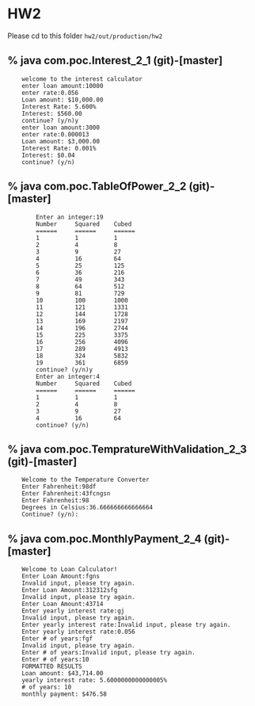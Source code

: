 # HW2

Please cd to this folder `hw2/out/production/hw2
`
## % java com.poc.Interest_2_1                                                                                                      (git)-[master]


        welcome to the interest calculator
        enter loan amount:10000
        enter rate:0.056
        Loan amount: $10,000.00
        Interest Rate: 5.600%
        Interest: $560.00
        continue? (y/n)y
        enter loan amount:3000
        enter rate:0.000013
        Loan amount: $3,000.00
        Interest Rate: 0.001%
        Interest: $0.04
        continue? (y/n)


## % java com.poc.TableOfPower_2_2                                                                                                  (git)-[master]
            
            Enter an integer:19
            Number     Squared    Cubed
            ======     ======     ======
            1          1          1
            2          4          8
            3          9          27
            4          16         64
            5          25         125
            6          36         216
            7          49         343
            8          64         512
            9          81         729
            10         100        1000
            11         121        1331
            12         144        1728
            13         169        2197
            14         196        2744
            15         225        3375
            16         256        4096
            17         289        4913
            18         324        5832
            19         361        6859
            continue? (y/n)y
            Enter an integer:4
            Number     Squared    Cubed
            ======     ======     ======
            1          1          1
            2          4          8
            3          9          27
            4          16         64
            continue? (y/n)


## % java com.poc.TempratureWithValidation_2_3                                                                                      (git)-[master]

        Welcome to the Temperature Converter
        Enter Fahrenheit:98df
        Enter Fahrenheit:43fcngsn
        Enter Fahrenheit:98
        Degrees in Celsius:36.666666666666664
        Continue? (y/n):


## % java com.poc.MonthlyPayment_2_4                                                                                                (git)-[master]

        Welcome to Loan Calculator!
        Enter Loan Amount:fgns
        Invalid input, please try again.
        Enter Loan Amount:312312sfg
        Invalid input, please try again.
        Enter Loan Amount:43714
        Enter yearly interest rate:gj
        Invalid input, please try again.
        Enter yearly interest rate:Invalid input, please try again.
        Enter yearly interest rate:0.056
        Enter # of years:fgf
        Invalid input, please try again.
        Enter # of years:Invalid input, please try again.
        Enter # of years:10
        FORMATTED RESULTS
        Loan amount: $43,714.00
        yearly interest rate: 5.6000000000000005%
        # of years: 10
        monthly payment: $476.58
